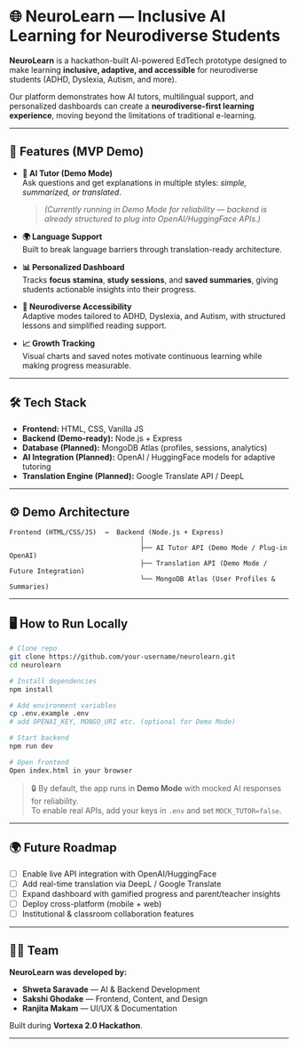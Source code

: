 # 🌐 NeuroLearn — Inclusive AI Learning for Neurodiverse Students  

**NeuroLearn** is a hackathon-built AI-powered EdTech prototype designed to make learning **inclusive, adaptive, and accessible** for neurodiverse students (ADHD, Dyslexia, Autism, and more).  

Our platform demonstrates how AI tutors, multilingual support, and personalized dashboards can create a **neurodiverse-first learning experience**, moving beyond the limitations of traditional e-learning.  

---

## 🚀 Features (MVP Demo)

- **🤖 AI Tutor (Demo Mode)**  
  Ask questions and get explanations in multiple styles: *simple, summarized, or translated*.  
  > *(Currently running in Demo Mode for reliability — backend is already structured to plug into OpenAI/HuggingFace APIs.)*

- **🌍 Language Support**  
  Built to break language barriers through translation-ready architecture.  

- **📊 Personalized Dashboard**  
  Tracks **focus stamina**, **study sessions**, and **saved summaries**, giving students actionable insights into their progress.  

- **🎯 Neurodiverse Accessibility**  
  Adaptive modes tailored to ADHD, Dyslexia, and Autism, with structured lessons and simplified reading support.  

- **📈 Growth Tracking**  
  Visual charts and saved notes motivate continuous learning while making progress measurable.  

---

## 🛠️ Tech Stack  

- **Frontend:** HTML, CSS, Vanilla JS  
- **Backend (Demo-ready):** Node.js + Express  
- **Database (Planned):** MongoDB Atlas (profiles, sessions, analytics)  
- **AI Integration (Planned):** OpenAI / HuggingFace models for adaptive tutoring  
- **Translation Engine (Planned):** Google Translate API / DeepL  

---

## ⚙️ Demo Architecture  

```plaintext
Frontend (HTML/CSS/JS)  →  Backend (Node.js + Express)
                                 │
                                 ├── AI Tutor API (Demo Mode / Plug-in OpenAI)
                                 ├── Translation API (Demo Mode / Future Integration)
                                 └── MongoDB Atlas (User Profiles & Summaries)
```

---

## 🖥️ How to Run Locally  

```bash
# Clone repo
git clone https://github.com/your-username/neurolearn.git
cd neurolearn

# Install dependencies
npm install

# Add environment variables
cp .env.example .env
# add OPENAI_KEY, MONGO_URI etc. (optional for Demo Mode)

# Start backend
npm run dev

# Open frontend
Open index.html in your browser
```

> 🔒 By default, the app runs in **Demo Mode** with mocked AI responses for reliability.  
> To enable real APIs, add your keys in `.env` and set `MOCK_TUTOR=false`.  

---

## 🌍 Future Roadmap  

- [ ] Enable live API integration with OpenAI/HuggingFace  
- [ ] Add real-time translation via DeepL / Google Translate  
- [ ] Expand dashboard with gamified progress and parent/teacher insights  
- [ ] Deploy cross-platform (mobile + web)  
- [ ] Institutional & classroom collaboration features  

---

## 👩‍💻 Team  

**NeuroLearn was developed by:**  
- **Shweta Saravade** — AI & Backend Development  
- **Sakshi Ghodake** — Frontend, Content, and Design  
- **Ranjita Makam** — UI/UX & Documentation  

Built during **Vortexa 2.0 Hackathon**.  

---
